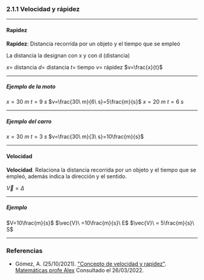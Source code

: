 ### 2.1.1 Velocidad y rápidez

---
#### Rapidez

**Rapidez**: Distancia recorrida por un objeto y el tiempo que se empleó

La distancia la designan con x y con d (distancia)

$x=$ distancia
$d=$ distancia
$t=$ tiempo
$v=$ rápidez
$v=\frac{x}{t}$ 

---
##### Ejemplo de la moto

$x=30\ m$
$t=9\ s$
$v=\frac{30\ m}{6\ s}=5\frac{m}{s}$
$x=20\ m$
$t=6\ s$

---
##### Ejemplo del carro

$x=30\ m$
$t=3\ s$
$v=\frac{30\ m}{3\ s}=10\frac{m}{s}$

---
#### Velocidad

**Velocidad**. Relaciona la distancia recorrida por un objeto y el tiempo que se empleó, además indica la dirección y el sentido.

$\vec{V} =\Delta$

---
##### Ejemplo

$V=10\frac{m}{s}$
$\vec{V}\ =10\frac{m}{s}\ E$
$\vec{V}\ = 5\frac{m}{s}\ S$
<div style="page-break-after: always;"></div>

---
### Referencias

- Gómez, A. (25/10/2021). ["Concepto de velocidad y rapidez"](https://www.youtube.com/watch?v=75xi6aasdw4). [Matemáticas profe Alex](https://www.youtube.com/channel/UCanMxWvOoiwtjLYm08Bo8QQ) Consultado el 26/03/2022.